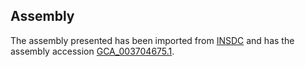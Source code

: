 
Assembly
--------

The assembly presented has been imported from 
[INSDC](http://www.insdc.org) and has the assembly accession
[GCA\_003704675.1](http://www.ebi.ac.uk/ena/data/view/GCA_003704675.1).

